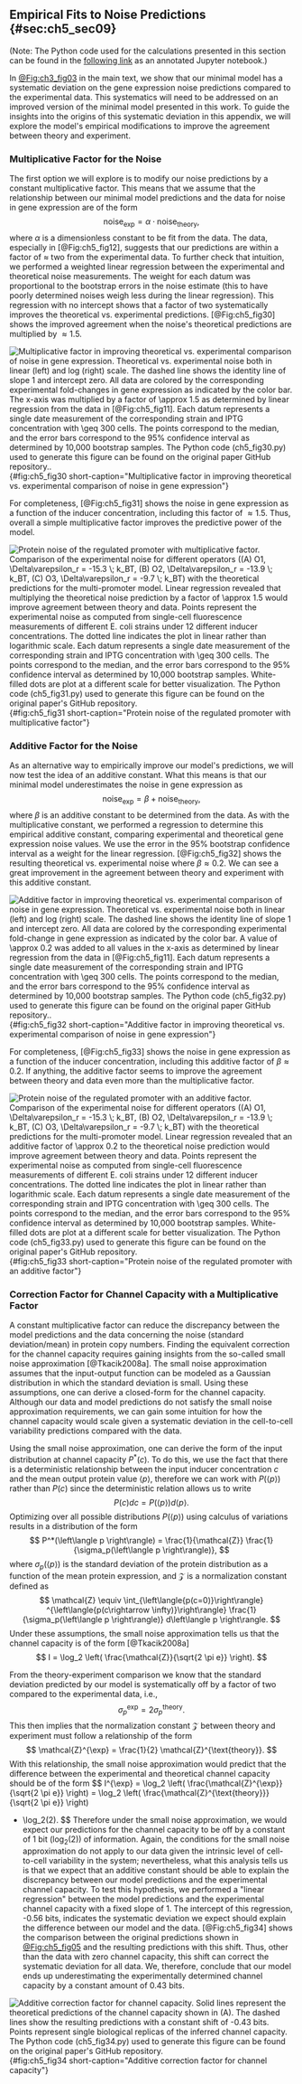 ## Empirical Fits to Noise Predictions {#sec:ch5_sec09}

(Note: The Python code used for the calculations presented in this section can
be found in the [following
link](https://www.rpgroup.caltech.edu/chann_cap/src/theory/html/empirical_constants.html)
as an annotated Jupyter notebook.)

In [@Fig:ch3_fig03](C) in the main text, we show that our minimal model has a
systematic deviation on the gene expression noise predictions compared to the
experimental data. This systematics will need to be addressed on an improved
version of the minimal model presented in this work. To guide the insights into
the origins of this systematic deviation in this appendix, we will explore the
model's empirical modifications to improve the agreement between theory and
experiment.

### Multiplicative Factor for the Noise 

The first option we will explore is to modify our noise predictions by a
constant multiplicative factor. This means that we assume that the relationship
between our minimal model predictions and the data for noise in gene expression
are of the form
$$
\text{noise}_{\text{exp}} = \alpha \cdot \text{noise}_{\text{theory}},
$$
where $\alpha$ is a dimensionless constant to be fit from the data. The data,
especially in [@Fig:ch5_fig12], suggests that our predictions are within a
factor of $\approx$ two from the experimental data. To further check that
intuition, we performed a weighted linear regression between the experimental
and theoretical noise measurements. The weight for each datum was proportional
to the bootstrap errors in the noise estimate (this to have poorly determined
noises weigh less during the linear regression). This regression with no
intercept shows that a factor of two systematically improves the theoretical vs.
experimental predictions. [@Fig:ch5_fig30] shows the improved agreement when the
noise's theoretical predictions are multiplied by $\approx 1.5$.

![**Multiplicative factor in improving theoretical vs. experimental comparison
of noise in gene expression.** Theoretical vs. experimental noise both in linear
(left) and log (right) scale. The dashed line shows the identity line of slope 1
and intercept zero. All data are colored by the corresponding experimental
fold-changes in gene expression as indicated by the color bar. The $x$-axis was
multiplied by a factor of $\approx 1.5$ as determined by linear regression from
the data in [@Fig:ch5_fig11]. Each datum represents a single date measurement of
the corresponding strain and IPTG concentration with $\geq 300$ cells. The
points correspond to the median, and the error bars correspond to the 95%
confidence interval as determined by 10,000 bootstrap samples. The Python code
[(`ch5_fig30.py`)](https://github.com/RPGroup-PBoC/chann_cap/blob/master/src/figs/figS30.py)
used to generate this figure can be found on the original paper [GitHub
repository.](https://github.com/RPGroup-PBoC/chann_cap).](ch5_fig30){#fig:ch5_fig30
short-caption="Multiplicative factor in improving theoretical vs. experimental
comparison of noise in gene expression"}

For completeness, [@Fig:ch5_fig31] shows the noise in gene expression as a
function of the inducer concentration, including this factor of $\approx 1.5$.
Thus, overall a simple multiplicative factor improves the predictive power of
the model.

![**Protein noise of the regulated promoter with multiplicative factor.**
Comparison of the experimental noise for different operators ((A) O1,
$\Delta\varepsilon_r = -15.3 \; k_BT$, (B) O2, $\Delta\varepsilon_r = -13.9 \;
k_BT$, (C) O3, $\Delta\varepsilon_r = -9.7 \; k_BT$) with the theoretical
predictions for the multi-promoter model. Linear regression revealed that
multiplying the theoretical noise prediction by a factor of $\approx 1.5$ would
improve agreement between theory and data. Points represent the experimental
noise as computed from single-cell fluorescence measurements of different *E.
coli* strains under 12 different inducer concentrations. The dotted line
indicates the plot in linear rather than logarithmic scale. Each datum
represents a single date measurement of the corresponding strain and IPTG
concentration with $\geq 300$ cells. The points correspond to the median, and
the error bars correspond to the 95% confidence interval as determined by 10,000
bootstrap samples. White-filled dots are plot at a different scale for better
visualization. The Python code
[(`ch5_fig31.py`)](https://github.com/RPGroup-PBoC/chann_cap/blob/master/src/figs/figS31.py)
used to generate this figure can be found on the original paper's [GitHub
repository](https://github.com/RPGroup-PBoC/chann_cap).](ch5_fig31){#fig:ch5_fig31
short-caption="Protein noise of the regulated promoter with multiplicative
factor"}

### Additive Factor for the Noise 

As an alternative way to empirically improve our model's predictions, we will
now test the idea of an additive constant. What this means is that our minimal
model underestimates the noise in gene expression as
$$
\text{noise}_{\text{exp}} = \beta + \text{noise}_{\text{theory}},
$$
where $\beta$ is an additive constant to be determined from the data. As with
the multiplicative constant, we performed a regression to determine this
empirical additive constant, comparing experimental and theoretical gene
expression noise values. We use the error in the 95% bootstrap confidence
interval as a weight for the linear regression. [@Fig:ch5_fig32] shows the
resulting theoretical vs. experimental noise where $\beta \approx 0.2$. We can
see a great improvement in the agreement between theory and experiment with this
additive constant.

![**Additive factor in improving theoretical vs. experimental comparison of
noise in gene expression.** Theoretical vs. experimental noise both in linear
(left) and log (right) scale. The dashed line shows the identity line of slope 1
and intercept zero. All data are colored by the corresponding experimental
fold-change in gene expression as indicated by the color bar. A value of
$\approx 0.2$ was added to all values in the $x$-axis as determined by linear
regression from the data in [@Fig:ch5_fig11]. Each datum represents a single
date measurement of the corresponding strain and IPTG concentration with $\geq
300$ cells. The points correspond to the median, and the error bars correspond
to the 95% confidence interval as determined by 10,000 bootstrap samples. The
Python code
[(`ch5_fig32.py`)](https://github.com/RPGroup-PBoC/chann_cap/blob/master/src/figs/figS32.py)
used to generate this figure can be found on the original paper [GitHub
repository.](https://github.com/RPGroup-PBoC/chann_cap).](ch5_fig32){#fig:ch5_fig32
short-caption="Additive factor in improving theoretical vs. experimental
comparison of noise in gene expression"}

For completeness, [@Fig:ch5_fig33] shows the noise in gene expression as a
function of the inducer concentration, including this additive factor of $\beta
\approx 0.2$. If anything, the additive factor seems to improve the agreement
between theory and data even more than the multiplicative factor.

![**Protein noise of the regulated promoter with an additive factor.**
Comparison of the experimental noise for different operators ((A) O1,
$\Delta\varepsilon_r = -15.3 \; k_BT$, (B) O2, $\Delta\varepsilon_r = -13.9 \;
k_BT$, (C) O3, $\Delta\varepsilon_r = -9.7 \; k_BT$) with the theoretical
predictions for the multi-promoter model. Linear regression revealed that an
additive factor of $\approx 0.2$ to the theoretical noise prediction would
improve agreement between theory and data. Points represent the experimental
noise as computed from single-cell fluorescence measurements of different *E.
coli* strains under 12 different inducer concentrations. The dotted line
indicates the plot in linear rather than logarithmic scale. Each datum
represents a single date measurement of the corresponding strain and IPTG
concentration with $\geq 300$ cells. The points correspond to the median, and
the error bars correspond to the 95% confidence interval as determined by 10,000
bootstrap samples. White-filled dots are plot at a different scale for better
visualization. The Python code
[(`ch5_fig33.py`)](https://github.com/RPGroup-PBoC/chann_cap/blob/master/src/figs/figS33.py)
used to generate this figure can be found on the original paper's [GitHub
repository](https://github.com/RPGroup-PBoC/chann_cap).](ch5_fig33){#fig:ch5_fig33
short-caption="Protein noise of the regulated promoter with an additive factor"}

### Correction Factor for Channel Capacity with a Multiplicative Factor

A constant multiplicative factor can reduce the discrepancy between the model
predictions and the data concerning the noise (standard deviation/mean) in
protein copy numbers. Finding the equivalent correction for the channel capacity
requires gaining insights from the so-called small noise approximation
[@Tkacik2008a]. The small noise approximation assumes that the input-output
function can be modeled as a Gaussian distribution in which the standard
deviation is small. Using these assumptions, one can derive a closed-form for
the channel capacity. Although our data and model predictions do not satisfy the
small noise approximation requirements, we can gain some intuition for how the
channel capacity would scale given a systematic deviation in the cell-to-cell
variability predictions compared with the data.

Using the small noise approximation, one can derive the form of the input
distribution at channel capacity $P^*(c)$. To do this, we use the fact that
there is a deterministic relationship between the input inducer concentration
$c$ and the mean output protein value $\left\langle p \right\rangle$, therefore
we can work with $P(\left\langle p \right\rangle)$ rather than $P(c)$ since the
deterministic relation allows us to write 
$$
P(c) dc = P(\left\langle p \right\rangle) d\left\langle p \right\rangle.
$$
Optimizing over all possible distributions $P(\left\langle p \right\rangle)$
using calculus of variations results in a distribution of the form
$$
P^*(\left\langle p \right\rangle) = 
\frac{1}{\mathcal{Z}} \frac{1}{\sigma_p(\left\langle p \right\rangle)},
$$
where $\sigma_p(\left\langle p \right\rangle)$ is the standard deviation of the
protein distribution as a function of the mean protein expression, and
$\mathcal{Z}$ is a normalization constant defined as
$$
\mathcal{Z} \equiv 
\int_{\left\langle{p(c=0)}\right\rangle}
^{\left\langle{p(c\rightarrow \infty)}\right\rangle}
\frac{1}{\sigma_p(\left\langle p \right\rangle)} d\left\langle p \right\rangle.
$$
Under these assumptions, the small noise approximation tells us that the channel
capacity is of the form [@Tkacik2008a]
$$
I = \log_2 \left( \frac{\mathcal{Z}}{\sqrt{2 \pi e}} \right).
$$

From the theory-experiment comparison we know that the standard deviation
predicted by our model is systematically off by a factor of two compared to the
experimental data, i.e.,
$$
\sigma_p^{\exp} = 2 \sigma_p^{\text{theory}}.
$$
This then implies that the normalization constant $\mathcal{Z}$ between theory
and experiment must follow a relationship of the form
$$
\mathcal{Z}^{\exp} = \frac{1}{2} \mathcal{Z}^{\text{theory}}.
$$
With this relationship, the small noise approximation would predict that the
difference between the experimental and theoretical channel capacity should be
of the form
$$
I^{\exp} = \log_2 \left( \frac{\mathcal{Z}^{\exp}}{\sqrt{2 \pi e}} \right)
= \log_2 \left( \frac{\mathcal{Z}^{\text{theory}}}{\sqrt{2 \pi e}} \right)
- \log_2(2).
$$
Therefore under the small noise approximation, we would expect our predictions
for the channel capacity to be off by a constant of 1 bit ($\log_2(2)$) of
information. Again, the conditions for the small noise approximation do not
apply to our data given the intrinsic level of cell-to-cell variability in the
system; nevertheless, what this analysis tells us is that we expect that an
additive constant should be able to explain the discrepancy between our model
predictions and the experimental channel capacity. To test this hypothesis, we
performed a "linear regression" between the model predictions and the
experimental channel capacity with a fixed slope of 1. The intercept of this
regression, -0.56 bits, indicates the systematic deviation we expect should
explain the difference between our model and the data. [@Fig:ch5_fig34] shows
the comparison between the original predictions shown in [@Fig:ch5_fig05](A) and
the resulting predictions with this shift. Thus, other than the data with zero
channel capacity, this shift can correct the systematic deviation for all data.
We, therefore, conclude that our model ends up underestimating the
experimentally determined channel capacity by a constant amount of 0.43 bits.

![**Additive correction factor for channel capacity.** Solid lines represent the
theoretical predictions of the channel capacity shown in (A). The dashed lines
show the resulting predictions with a constant shift of -0.43 bits. Points
represent single biological replicas of the inferred channel capacity. The
Python code
[(`ch5_fig34.py`)](https://github.com/RPGroup-PBoC/chann_cap/blob/master/src/figs/figS34.py)
used to generate this figure can be found on the original paper's [GitHub
repository](https://github.com/RPGroup-PBoC/chann_cap).](ch5_fig34){#fig:ch5_fig34
short-caption="Additive correction factor for channel capacity"}
